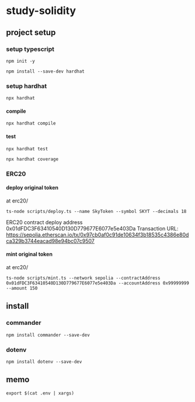 # study-solidity

## project setup

### setup typescript

```
npm init -y
```

```
npm install --save-dev hardhat
```

### setup hardhat

```
npx hardhat
```

#### compile

```
npx hardhat compile
```

#### test

```
npx hardhat test
```

```
npx hardhat coverage
```

### ERC20

#### deploy original token

at erc20/

```
ts-node scripts/deploy.ts --name SkyToken --symbol SKYT --decimals 18
```

ERC20 contract deploy address 0x01dFDC3F63410540D130D779677E6077e5e403Da
Transaction URL: https://sepolia.etherscan.io/tx/0x97cb0af0c91de10634f3b18535c4386e80dca329b3744eacad98e94bc07c9507

#### mint original token

at erc20/

```
ts-node scripts/mint.ts --network sepolia --contractAddress 0x01dFDC3F63410540D130D779677E6077e5e403Da --accountAddress 0x99999999 --amount 150
```

## install

### commander

```
npm install commander --save-dev
```

### dotenv

```
npm install dotenv --save-dev
```

## memo

```
export $(cat .env | xargs)
```


